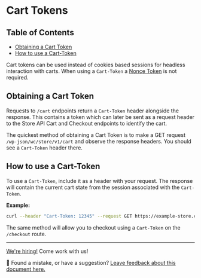 # Cart Tokens <!-- omit in toc -->

## Table of Contents <!-- omit in toc -->

- [Obtaining a Cart Token](#obtaining-a-cart-token)
- [How to use a Cart-Token](#how-to-use-a-cart-token)

Cart tokens can be used instead of cookies based sessions for headless interaction with carts. When using a `Cart-Token` a  [Nonce Token](nonce-tokens.md) is not required.

## Obtaining a Cart Token

Requests to `/cart` endpoints return a `Cart-Token` header alongside the response. This contains a token which can later be sent as a request header to the Store API Cart and Checkout endpoints to identify the cart.

The quickest method of obtaining a Cart Token is to make a GET request `/wp-json/wc/store/v1/cart` and observe the response headers. You should see a `Cart-Token` header there.

## How to use a Cart-Token

To use a `Cart-Token`, include it as a header with your request. The response will contain the current cart state from the session associated with the `Cart-Token`.

**Example:**

```sh
curl --header "Cart-Token: 12345" --request GET https://example-store.com/wp-json/wc/store/v1/cart
```

The same method will allow you to checkout using a `Cart-Token` on the `/checkout` route.

<!-- FEEDBACK -->

---

[We're hiring!](https://woocommerce.com/careers/) Come work with us!

🐞 Found a mistake, or have a suggestion? [Leave feedback about this document here.](https://github.com/woocommerce/woocommerce/issues/new?assignees=&labels=type%3A+documentation&template=--doc-feedback.md&title=Feedback%20on%20./src/StoreApi/docs/cart-tokens.md)

<!-- /FEEDBACK -->

